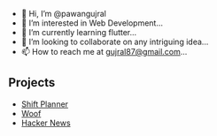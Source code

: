 - 👋 Hi, I’m @pawangujral
- 👀 I’m interested in Web Development...
- 🌱 I’m currently learning flutter...
- 💞️ I’m looking to collaborate on any intriguing idea...
- 📫 How to reach me at gujral87@gmail.com...

## Projects

- [Shift Planner](https://shiftplanner-pawangujral.herokuapp.com/)
- [Woof](https://woof-pawangujral.herokuapp.com/)
- [Hacker News](https://hackernews-pawangujral.herokuapp.com/)


<!---
pawangujral/pawangujral is a ✨ special ✨ repository because its `README.md` (this file) appears on your GitHub profile.
You can click the Preview link to take a look at your changes.
--->

